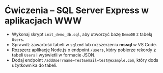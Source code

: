 # Ćwiczenia – SQL Server Express w aplikacjach WWW

- Wykonaj skrypt `init_demo_db.sql`, aby utworzyć bazę `DemoDB` z tabelą `Users`.
- Sprawdź zawartość tabeli w `sqlcmd` lub rozszerzeniu **mssql** w VS Code.
- Rozszerz aplikację Node.js o endpoint `/users`, który pobierze rekordy z tabeli `Users` i wyświetli w formacie JSON.
- Dodaj endpoint `/addUser?name=Test&email=test@example.com`, który doda użytkownika do tabeli.